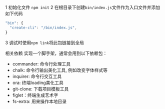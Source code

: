 1 初始化文件 `npm init`
2 在根目录下创建`bin/index.js`文件作为入口文件并添加如下代码
```javascript
"bin": {
  "create-cli": "/bin/index.js",
}
```
3 调试时使用`npm link`将此包链接到全局


相关依赖
实现一个脚手架，通常会用到以下依赖包：
- commander: 命令行处理工具
- chalk: 命令行输出美化工具, 例如改变字体样式等
- inquirer: 命令行交互工具
- ora: 终端loading美化工具
- git-clone: 下载项目模板工具
- figlet：终端生成艺术字
- fs-extra: 用来操作本地目录